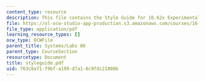```yaml
---
content_type: resource
description: This file contains the Style Guide for 16.62x Experimental Projects.
file: https://ol-ocw-studio-app-production.s3.amazonaws.com/courses/16-01-unified-engineering-i-ii-iii-iv-fall-2005-spring-2006/763c8a71f9bfa199d7a16c9fdc21808b_styleguide.pdf
file_type: application/pdf
learning_resource_types: []
ocw_type: OCWFile
parent_title: Systems/Labs 06
parent_type: CourseSection
resourcetype: Document
title: styleguide.pdf
uid: 763c8a71-f9bf-a199-d7a1-6c9fdc21808b
---
```

